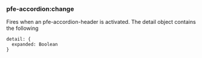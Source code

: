 ### pfe-accordion:change

Fires when an pfe-accordion-header is activated. The detail object contains the
following

```
detail: {
  expanded: Boolean
}
```